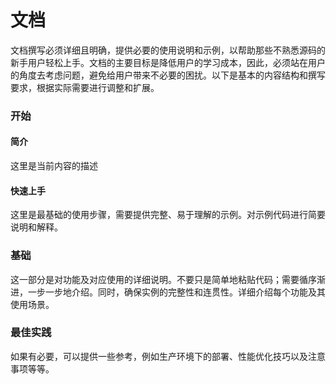 # 文档
文档撰写必须详细且明确，提供必要的使用说明和示例，以帮助那些不熟悉源码的新手用户轻松上手。文档的主要目标是降低用户的学习成本，因此，必须站在用户的角度去考虑问题，避免给用户带来不必要的困扰。以下是基本的内容结构和撰写要求，根据实际需要进行调整和扩展。
### 开始
#### 简介
这里是当前内容的描述
#### 快速上手
这里是最基础的使用步骤，需要提供完整、易于理解的示例。对示例代码进行简要说明和解释。
### 基础
这一部分是对功能及对应使用的详细说明。不要只是简单地粘贴代码；需要循序渐进，一步一步地介绍。同时，确保实例的完整性和连贯性。详细介绍每个功能及其使用场景。
### 最佳实践
如果有必要，可以提供一些参考，例如生产环境下的部署、性能优化技巧以及注意事项等等。